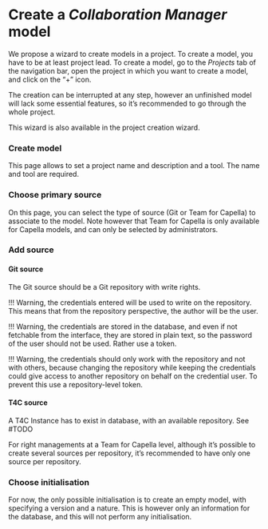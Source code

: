 <!--
 ~ SPDX-FileCopyrightText: Copyright DB Netz AG and the capella-collab-manager contributors
 ~ SPDX-License-Identifier: Apache-2.0
 -->

# Create a _Collaboration Manager_ model

We propose a wizard to create models in a project. To create a model, you have to be at least project
lead. To create a model, go to the _Projects_ tab of the navigation bar, open the project in which you want to create
a model, and click on the “+” icon.

The creation can be interrupted at any step, however an unfinished model will lack some essential features, so it’s
recommended to go through the whole project.

This wizard is also available in the project creation wizard.

### Create model

This page allows to set a project name and description and a tool. The name and tool are required.

### Choose primary source

On this page, you can select the type of source (Git or Team for Capella) to associate to the model. Note however that
Team for Capella is only available for Capella models, and can only be selected by administrators.

### Add source

#### Git source

The Git source should be a Git repository with write rights.

!!! Warning, the credentials entered will be used to write on the repository. This means that from the repository
perspective, the author will be the user.

!!! Warning, the credentials are stored in the database, and even if not fetchable from the interface, they are stored
in plain text, so the password of the user should not be used. Rather use a token.

!!! Warning, the credentials should only work with the repository and not with others, because changing the repository
while keeping the credentials could give access to another repository on behalf on the credential user. To prevent this
use a repository-level token.

#### T4C source

A T4C Instance has to exist in database, with an available repository. See #TODO

For right managements at a Team for Capella level, although it’s possible to create several sources per repository, it’s
recommended to have only one source per repository.

### Choose initialisation

For now, the only possible initialisation is to create an empty model, with specifying a version and a nature. This is
however only an information for the database, and this will not perform any initialisation.
